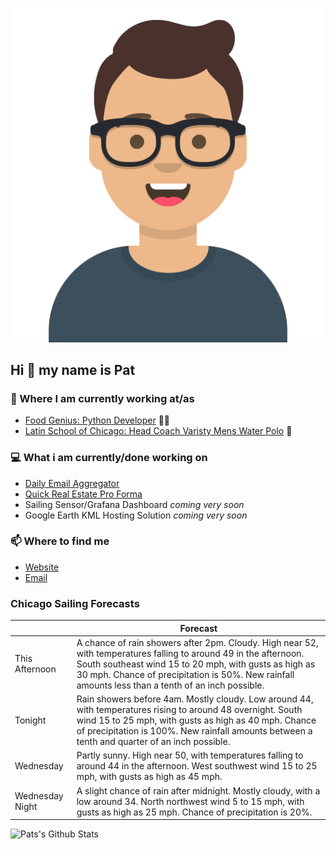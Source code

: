 [![Social banner for p-j-falconer](https://raw.githubusercontent.com/P-J-FALCONER/P-J-FALCONER/master/assets/avataaars.svg)](https://patfalconer.com/)
## Hi :wave: my name is Pat

### 💼 Where I am currently working at/as
- [Food Genius: Python Developer](https://getfoodgenius.com/) 🍔🐍
- [Latin School of Chicago: Head Coach Varisty Mens Water Polo](https://www.latinschool.org/) 🤽


### 💻 What i am currently/done working on
 - [Daily Email Aggregator](https://github.com/P-J-FALCONER/dott_daily_mail)
 - [Quick Real Estate Pro Forma](https://github.com/P-J-FALCONER/henry)
 - Sailing Sensor/Grafana Dashboard *coming very soon*
 - Google Earth KML Hosting Solution *coming very soon*

### 📫 Where to find me
 - [Website](https://patfalconer.com/)
 - [Email](mailto:patrick.j.falconer@gmail.com)


### Chicago Sailing Forecasts
|   | Forecast  |
|---|---|
| This Afternoon | A chance of rain showers after 2pm. Cloudy. High near 52, with temperatures falling to around 49 in the afternoon. South southeast wind 15 to 20 mph, with gusts as high as 30 mph. Chance of precipitation is 50%. New rainfall amounts less than a tenth of an inch possible. |
| Tonight | Rain showers before 4am. Mostly cloudy. Low around 44, with temperatures rising to around 48 overnight. South wind 15 to 25 mph, with gusts as high as 40 mph. Chance of precipitation is 100%. New rainfall amounts between a tenth and quarter of an inch possible. |
| Wednesday | Partly sunny. High near 50, with temperatures falling to around 44 in the afternoon. West southwest wind 15 to 25 mph, with gusts as high as 45 mph. |
| Wednesday Night | A slight chance of rain after midnight. Mostly cloudy, with a low around 34. North northwest wind 5 to 15 mph, with gusts as high as 25 mph. Chance of precipitation is 20%. |

![Pats's Github Stats](https://github-readme-stats.vercel.app/api?username=p-j-falconer&show_icons=true&theme=radical)
